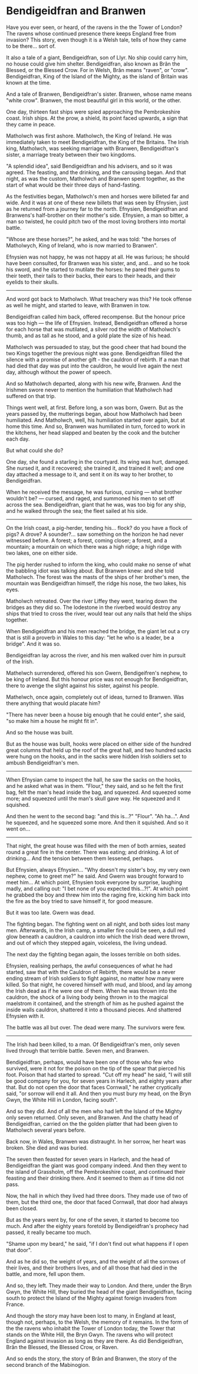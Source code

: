 # Bendigeidfran and Branwen

Have you ever seen, or heard, of the ravens in the the Tower of London? The ravens whose continued presence there keeps England free from invasion? This story, even though it is a Welsh tale, tells of how they came to be there... sort of.

It also a tale of a giant, Bendigeidfran, son of Llyr.  No ship could carry him, no house could give him shelter. Bendigeidfran, also known as Brân the Blessed, or the Blessed Crow. For in Welsh, Brân means "raven", or "crow". Bendigeidfran, King of the Island of the Mighty, as the island of Britain was known at the time.

And a tale of Branwen, Bendigeidfran's sister. Branwen, whose name means "white crow". Branwen, the most beautiful girl in this world, or the other.

One day, thirteen fast ships were spied approaching the Pembrokeshire coast. Irish ships. At the prow, a shield, its point faced upwards, a sign that they came in peace.

Matholwch was first ashore. Matholwch, the King of Ireland. He was immediately taken to meet Bendigeidfran, the King of the Britains. The Irish king, Matholwch, was seeking marriage with Branwen, Bendigeidfran's sister, a marriage treaty between their two kingdoms.

"A splendid idea", said Bendigeidfran and his advisers, and so it was agreed. The feasting, and the drinking, and the carousing began. And that night, as was the custom, Matholwch and Branwen spent together, as the start of what would be their three days of hand-fasting.

As the festivities began, Matholwch's men and horses were billeted far and wide. And it was at one of these new billets that was seen by Efnysien, just as he returned from a journey far to the north. Efnysien, Bendigeidfran and Branwens's half-brother on their mother's side. Efnysien, a man so bitter, a man so twisted, he could pitch two of the most loving brothers into mortal battle.

"Whose are these horses?", he asked, and he was told: "the horses of Matholwych, King of Ireland, who is now married to Branwen".

Efnysien was not happy, he was not happy at all. He was furious; he should have been consulted, for Branwen was his sister, and, and... and so he took his sword, and he started to mutilate the horses: he pared their gums to their teeth, their tails to their backs, their ears to their heads, and their eyelids to their skulls.

---

And word got back to Matholwch. What treachery was this? He took offense as well he might, and started to leave, with Branwen in tow.

Bendigeidfran called him back, offered recompense. But the honour price was too high — the life of Efnysien. Instead, Bendigeidfran offered a horse for each horse that was mutilated, a silver rod the width of Matholwch's thumb, and as tall as he stood, and a gold plate the size of his head.

Matholwch was persuaded to stay, but the good cheer that had bound the two Kings together the previous night was gone. Bendigeidfran filled the silence with a promise of another gift - the cauldron of rebirth. If a man that had died that day was put into the cauldron, he would live again the next day, although without the power of speech.

And so Matholwch departed, along with his new wife, Branwen. And the Irishmen swore never to mention the humiliation that Matholwch had suffered on that trip.

Things went well, at first. Before long, a son was born, Gwern. But as the years passed by, the mutterings began, about how Matholwch had been humiliated. And Matholwch, well, his humiliation started over again, but at home this time. And so, Branwen was humiliated in turn, forced to work in the kitchens, her head slapped and beaten by the cook and the butcher each day.

But what could she do?

One day, she found a starling in the courtyard. Its wing was hurt, damaged. She nursed it, and it recovered; she trained it, and trained it well; and one day attached a message to it, and sent it on its way to her brother, to Bendigeidfran.

When he received the message, he was furious, cursing — what brother wouldn't be? — cursed, and raged, and summoned his men to set off across the sea. Bendigeidfran, giant that he was, was too big for any ship, and he walked through the sea; the fleet sailed at his side.

---

On the Irish coast, a pig-herder, tending his... flock? do you have a flock of pigs? A drove? A sounder?... saw something on the horizon he had never witnessed before. A forest; a forest, coming closer;  a forest, and a mountain; a mountain on which there was a high ridge; a high ridge with two lakes, one on either side.

The pig herder rushed to inform the king, who could make no sense of what the babbling idiot was talking about. But Branwen knew: and she told Matholwch. The forest was the masts of the ships of her brother's men, the mountain was Bendigeidfran himself, the ridge his nose, the two lakes, his eyes.

Matholwch retreated. Over the river Liffey they went, tearing down the bridges as they did so. The lodestone in the riverbed would destroy any ships that tried to cross the river, would tear out any nails that held the ships together.

When Bendigeidfran and his men reached the bridge, the giant let out a cry that is still a proverb in Wales to this day: "let he who is a leader, be a bridge". And it was so.

Bendigeidfran lay across the river, and his men walked over him in pursuit of the Irish.

Mathelwch surrendered, offered his son Gwern, Bendigeifren's nephew, to be king of Ireland. But this honour price was not enough for Bendigeidfran, there to avenge the slight against his sister, against his people.

Mathelwch, once again, completely out of ideas, turned to Branwen. Was there anything that would placate him?

"There has never been a house big enough that he could enter", she said, "so make him a house he might fit in".

And so the house was built.

But as the house was built, hooks were placed on either side of the hundred great columns that held up the roof of the great hall, and two hundred sacks were hung on the hooks, and in the sacks were hidden Irish soldiers set to ambush Bendigeidfran's men.

---

When Efnysian came to inspect the hall, he saw the sacks on the hooks, and he asked what was in them. "Flour," they said, and so he felt the first bag, felt the man's head inside the bag, and squeezed. And squeezed some more; and squeezed until the man's skull gave way. He squeezed and it squished.

And then he went to the second bag: "and this is...?" "Flour". "Ah ha...". And he squeezed, and he squeezed some more. And then it squished. And so it went on...

---

That night, the great house was filled with the men of both armies, seated round a great fire in the center. There was eating; and drinking. A lot of drinking...  And the tension between them lessened, perhaps.

But Efnysien, always Efnysien... "Why doesn't my sister's boy, my very own nephew, come to greet me?" he said. And Gwern was brought forward to meet him... At which point, Efnysien took everyone by surprise,  laughing madly, and calling out: "I bet none of you expected this...?!". At which point he grabbed the boy and threw him into the raging fire, kicking him back into the fire as the boy tried to save himself it, for good measure.

But it was too late. Gwern was dead.

The fighting began. The fighting went on all night, and both sides lost many men. Afterwards, in the Irish camp, a smaller fire could be seen, a dull red glow beneath a cauldron, a cauldron into which the Irish dead were thrown, and out of which they stepped again, voiceless, the living undead.

The next day the fighting began again, the losses terrible on both sides.

Efnysien, realising perhaps, the awful consequences of what he had started, saw that with the Cauldron of Rebirth, there would be a never ending stream of Irish soldiers to fight against, no matter how many were killed. So that night, he covered himself with mud, and blood, and lay among the Irish dead as if he were one of them. When he was thrown into the cauldron, the shock of a living body being thrown in to the magical maelstrom it contained, and the strength of him as he pushed against the inside walls cauldron, shattered it into a thousand pieces. And shattered Efnysien with it.

The battle was all but over. The dead were many. The survivors were few.

---

The Irish had been killed, to a man. Of Bendigeidfran's men, only seven lived through that terrible battle. Seven men, and Branwen.

Bendigeidfran, perhaps, would have been one of those who few who survived, were it not for the poison on the tip of the spear that pierced his foot. Poison that had started to spread. "Cut off my head" he said, "I will still be good company for you, for seven years in Harlech, and eighty years after that. But do not open the door that faces Cornwall," he rather cryptically said, "or sorrow will end it all. And then you must bury my head, on the Bryn Gwyn, the White Hill in London, facing south".

And so they did. And of all the men who had left the Island of the Mighty only seven returned. Only seven, and Branwen. And the chatty head of Bendigeidfran, carried on the the golden platter that had been given to Matholwch several years before.

Back now, in Wales, Branwen was distraught. In her sorrow, her heart was broken. She died and was buried.

The seven then feasted for seven years in Harlech, and the head of Bendigeidfran the giant was good company indeed. And then they went to the island of Grassholm, off the Pembrokeshire coast, and continued their feasting and their drinking there. And it seemed to them as if time did not pass.

Now, the hall in which they lived had three doors. They made use of two of them, but the third one, the door that faced Cornwall, that door had always been closed.

But as the years went by, for one of the seven, it started to become too much. And after the eighty years foretold by Bendigeidfran's prophecy had passed, it really became too much.

"Shame upon my beard," he said, "if I don't find out what happens if I open that door".

And as he did so, the weight of years, and the weight of all the sorrows of their lives, and their brothers lives, and of all those that had died in the battle, and more, fell upon them.

And so, they left. They made their way to London. And there, under the Bryn Gwyn, the White Hill, they buried the head of the giant Bendigeidfran, facing south to protect the Island of the Mighty against foreign invaders from France.

And though the story may have been lost to many, in England at least, though not, perhaps, to the Welsh, the memory of it remains. In the form of the the ravens who inhabit the Tower of London today, the Tower that stands on the White Hill, the Bryn Gwyn. The ravens who will protect England against invasion as long as they are there. As did Bendigeidfran, Brân the Blessed, the Blessed Crow, or Raven.

And so ends the story, the story of Brân and Branwen, the story of the second branch of the Mabinogion.
